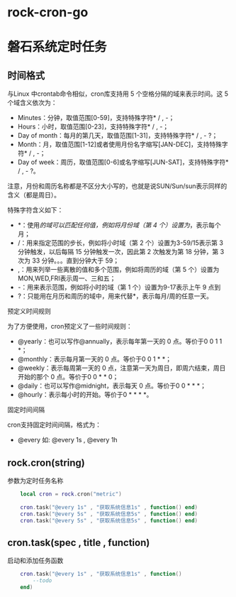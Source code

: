 # rock-cron-go
# 磐石系统定时任务

## 时间格式
与Linux 中crontab命令相似，cron库支持用 5 个空格分隔的域来表示时间。这 5 个域含义依次为：

- Minutes：分钟，取值范围[0-59]，支持特殊字符* / , -；
- Hours：小时，取值范围[0-23]，支持特殊字符* / , -；
- Day of month：每月的第几天，取值范围[1-31]，支持特殊字符* / , - ?；
- Month：月，取值范围[1-12]或者使用月份名字缩写[JAN-DEC]，支持特殊字符* / , -；
- Day of week：周历，取值范围[0-6]或名字缩写[JUN-SAT]，支持特殊字符* / , - ?。
 
注意，月份和周历名称都是不区分大小写的，也就是说SUN/Sun/sun表示同样的含义（都是周日）。

特殊字符含义如下：

- \*：使用*的域可以匹配任何值，例如将月份域（第 4 个）设置为*，表示每个月；
- /：用来指定范围的步长，例如将小时域（第 2 个）设置为3-59/15表示第 3 分钟触发，以后每隔 15 分钟触发一次，因此第 2 次触发为第 18 分钟，第 3 次为 33 分钟。。。直到分钟大于 59；
- ,：用来列举一些离散的值和多个范围，例如将周历的域（第 5 个）设置为MON,WED,FRI表示周一、三和五；
- -：用来表示范围，例如将小时的域（第 1 个）设置为9-17表示上午 9 点到
- ?：只能用在月历和周历的域中，用来代替*，表示每月/周的任意一天。
 
预定义时间规则

为了方便使用，cron预定义了一些时间规则：

- @yearly：也可以写作@annually，表示每年第一天的 0 点。等价于0 0 1 1 *；
- @monthly：表示每月第一天的 0 点。等价于0 0 1 * *；
- @weekly：表示每周第一天的 0 点，注意第一天为周日，即周六结束，周日开始的那个 0 点。等价于0 0 * * 0；
- @daily：也可以写作@midnight，表示每天 0 点。等价于0 0 * * *；
- @hourly：表示每小时的开始。等价于0 * * * *。

固定时间间隔

cron支持固定时间间隔，格式为：

- @every <duration>   如: @every 1s , @every 1h
 
## rock.cron(string)
参数为定时任务名称
```lua
    local cron = rock.cron("metric")
    
    cron.task("@every 1s" , "获取系统信息1s" , function() end)
    cron.task("@every 5s" , "获取系统信息5s" , function() end)
    cron.task("@every 5s" , "获取系统信息5s" , function() end)
```

## cron.task(spec , title , function)
启动和添加任务函数
```lua
    cron.task("@every 1s" , "获取系统信息1s" , function() 
        --todo    
    end)
```